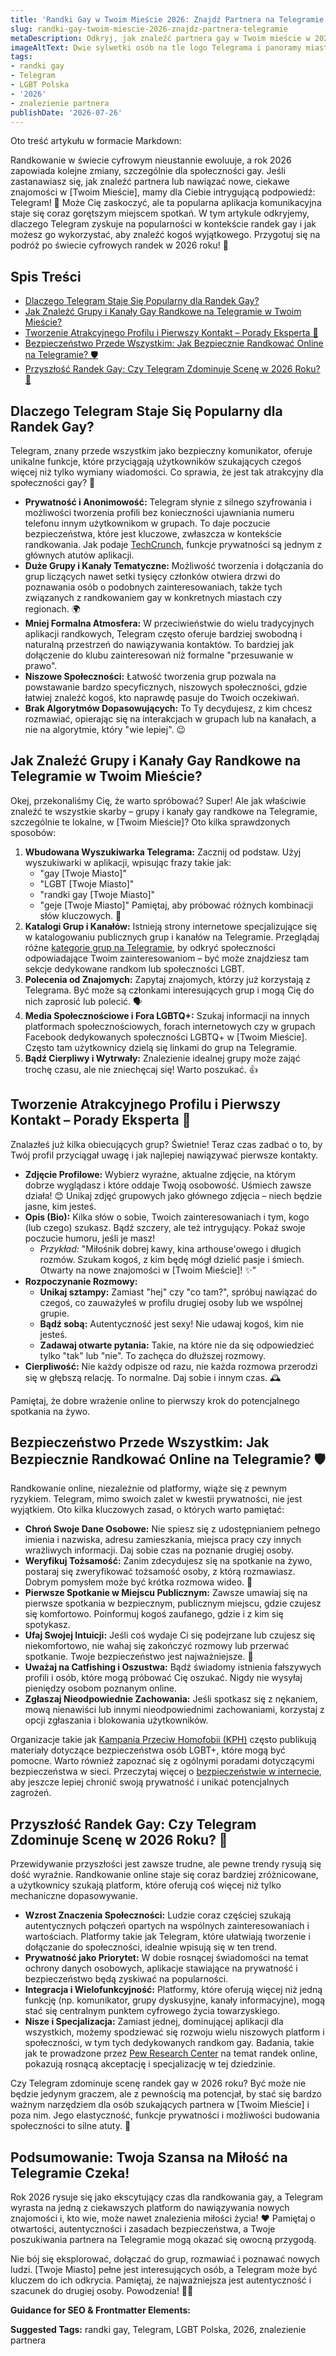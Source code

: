 ```yaml
---
title: 'Randki Gay w Twoim Mieście 2026: Znajdź Partnera na Telegramie'
slug: randki-gay-twoim-miescie-2026-znajdz-partnera-telegramie
metaDescription: Odkryj, jak znaleźć partnera gay w Twoim mieście w 2026 roku dzięki Telegramowi! Porady, bezpieczeństwo i przyszłość randek online dla społeczności LGBT.
imageAltText: Dwie sylwetki osób na tle logo Telegrama i panoramy miasta, symbolizujące randki gay w 2026 roku.
tags:
- randki gay
- Telegram
- LGBT Polska
- '2026'
- znalezienie partnera
publishDate: '2026-07-26'
---
```


Oto treść artykułu w formacie Markdown:

Randkowanie w świecie cyfrowym nieustannie ewoluuje, a rok 2026 zapowiada kolejne zmiany, szczególnie dla społeczności gay. Jeśli zastanawiasz się, jak znaleźć partnera lub nawiązać nowe, ciekawe znajomości w [Twoim Mieście], mamy dla Ciebie intrygującą podpowiedź: Telegram! 📲 Może Cię zaskoczyć, ale ta popularna aplikacja komunikacyjna staje się coraz gorętszym miejscem spotkań. W tym artykule odkryjemy, dlaczego Telegram zyskuje na popularności w kontekście randek gay i jak możesz go wykorzystać, aby znaleźć kogoś wyjątkowego. Przygotuj się na podróż po świecie cyfrowych randek w 2026 roku! 🚀

## Spis Treści

- [Dlaczego Telegram Staje Się Popularny dla Randek Gay?](#dlaczego-telegram-staje-sie-popularny-dla-randek-gay)
- [Jak Znaleźć Grupy i Kanały Gay Randkowe na Telegramie w Twoim Mieście?](#jak-znalezc-grupy-i-kanaly-gay-randkowe-na-telegramie-w-twoim-miescie)
- [Tworzenie Atrakcyjnego Profilu i Pierwszy Kontakt – Porady Eksperta 💖](#tworzenie-atrakcyjnego-profilu-i-pierwszy-kontakt--porady-eksperta-)
- [Bezpieczeństwo Przede Wszystkim: Jak Bezpiecznie Randkować Online na Telegramie? 🛡️](#bezpieczenstwo-przede-wszystkim-jak-bezpiecznie-randkowac-online-na-telegramie-)
- [Przyszłość Randek Gay: Czy Telegram Zdominuje Scenę w 2026 Roku? 🚀](#przyszlosc-randek-gay-czy-telegram-zdominuje-scene-w-2026-roku-)

## Dlaczego Telegram Staje Się Popularny dla Randek Gay?

Telegram, znany przede wszystkim jako bezpieczny komunikator, oferuje unikalne funkcje, które przyciągają użytkowników szukających czegoś więcej niż tylko wymiany wiadomości. Co sprawia, że jest tak atrakcyjny dla społeczności gay? 🤔

*   **Prywatność i Anonimowość:** Telegram słynie z silnego szyfrowania i możliwości tworzenia profili bez konieczności ujawniania numeru telefonu innym użytkownikom w grupach. To daje poczucie bezpieczeństwa, które jest kluczowe, zwłaszcza w kontekście randkowania. Jak podaje [TechCrunch](https://techcrunch.com/tag/telegram/), funkcje prywatności są jednym z głównych atutów aplikacji.
*   **Duże Grupy i Kanały Tematyczne:** Możliwość tworzenia i dołączania do grup liczących nawet setki tysięcy członków otwiera drzwi do poznawania osób o podobnych zainteresowaniach, także tych związanych z randkowaniem gay w konkretnych miastach czy regionach. 🌍
*   **Mniej Formalna Atmosfera:** W przeciwieństwie do wielu tradycyjnych aplikacji randkowych, Telegram często oferuje bardziej swobodną i naturalną przestrzeń do nawiązywania kontaktów. To bardziej jak dołączenie do klubu zainteresowań niż formalne "przesuwanie w prawo".
*   **Niszowe Społeczności:** Łatwość tworzenia grup pozwala na powstawanie bardzo specyficznych, niszowych społeczności, gdzie łatwiej znaleźć kogoś, kto naprawdę pasuje do Twoich oczekiwań.
*   **Brak Algorytmów Dopasowujących:** To Ty decydujesz, z kim chcesz rozmawiać, opierając się na interakcjach w grupach lub na kanałach, a nie na algorytmie, który "wie lepiej". 😉

## Jak Znaleźć Grupy i Kanały Gay Randkowe na Telegramie w Twoim Mieście?

Okej, przekonaliśmy Cię, że warto spróbować? Super! Ale jak właściwie znaleźć te wszystkie skarby – grupy i kanały gay randkowe na Telegramie, szczególnie te lokalne, w [Twoim Mieście]? Oto kilka sprawdzonych sposobów:

1.  **Wbudowana Wyszukiwarka Telegrama:** Zacznij od podstaw. Użyj wyszukiwarki w aplikacji, wpisując frazy takie jak:
    *   "gay [Twoje Miasto]"
    *   "LGBT [Twoje Miasto]"
    *   "randki gay [Twoje Miasto]"
    *   "geje [Twoje Miasto]"
    Pamiętaj, aby próbować różnych kombinacji słów kluczowych. 🧐
2.  **Katalogi Grup i Kanałów:** Istnieją strony internetowe specjalizujące się w katalogowaniu publicznych grup i kanałów na Telegramie. Przeglądaj różne [kategorie grup na Telegramie](/grupy), by odkryć społeczności odpowiadające Twoim zainteresowaniom – być może znajdziesz tam sekcje dedykowane randkom lub społeczności LGBT.
3.  **Polecenia od Znajomych:** Zapytaj znajomych, którzy już korzystają z Telegrama. Być może są członkami interesujących grup i mogą Cię do nich zaprosić lub polecić. 🗣️
4.  **Media Społecznościowe i Fora LGBTQ+:** Szukaj informacji na innych platformach społecznościowych, forach internetowych czy w grupach Facebook dedykowanych społeczności LGBTQ+ w [Twoim Mieście]. Często tam użytkownicy dzielą się linkami do grup na Telegramie.
5.  **Bądź Cierpliwy i Wytrwały:** Znalezienie idealnej grupy może zająć trochę czasu, ale nie zniechęcaj się! Warto poszukać. 👍

## Tworzenie Atrakcyjnego Profilu i Pierwszy Kontakt – Porady Eksperta 💖

Znalazłeś już kilka obiecujących grup? Świetnie! Teraz czas zadbać o to, by Twój profil przyciągał uwagę i jak najlepiej nawiązywać pierwsze kontakty.

*   **Zdjęcie Profilowe:** Wybierz wyraźne, aktualne zdjęcie, na którym dobrze wyglądasz i które oddaje Twoją osobowość. Uśmiech zawsze działa! 😊 Unikaj zdjęć grupowych jako głównego zdjęcia – niech będzie jasne, kim jesteś.
*   **Opis (Bio):** Kilka słów o sobie, Twoich zainteresowaniach i tym, kogo (lub czego) szukasz. Bądź szczery, ale też intrygujący. Pokaż swoje poczucie humoru, jeśli je masz!
    *   *Przykład:* "Miłośnik dobrej kawy, kina arthouse'owego i długich rozmów. Szukam kogoś, z kim będę mógł dzielić pasje i śmiech. Otwarty na nowe znajomości w [Twoim Mieście]! ✨"
*   **Rozpoczynanie Rozmowy:**
    *   **Unikaj sztampy:** Zamiast "hej" czy "co tam?", spróbuj nawiązać do czegoś, co zauważyłeś w profilu drugiej osoby lub we wspólnej grupie.
    *   **Bądź sobą:** Autentyczność jest sexy! Nie udawaj kogoś, kim nie jesteś.
    *   **Zadawaj otwarte pytania:** Takie, na które nie da się odpowiedzieć tylko "tak" lub "nie". To zachęca do dłuższej rozmowy.
*   **Cierpliwość:** Nie każdy odpisze od razu, nie każda rozmowa przerodzi się w głębszą relację. To normalne. Daj sobie i innym czas. 🕰️

Pamiętaj, że dobre wrażenie online to pierwszy krok do potencjalnego spotkania na żywo.

## Bezpieczeństwo Przede Wszystkim: Jak Bezpiecznie Randkować Online na Telegramie? 🛡️

Randkowanie online, niezależnie od platformy, wiąże się z pewnym ryzykiem. Telegram, mimo swoich zalet w kwestii prywatności, nie jest wyjątkiem. Oto kilka kluczowych zasad, o których warto pamiętać:

*   **Chroń Swoje Dane Osobowe:** Nie spiesz się z udostępnianiem pełnego imienia i nazwiska, adresu zamieszkania, miejsca pracy czy innych wrażliwych informacji. Daj sobie czas na poznanie drugiej osoby.
*   **Weryfikuj Tożsamość:** Zanim zdecydujesz się na spotkanie na żywo, postaraj się zweryfikować tożsamość osoby, z którą rozmawiasz. Dobrym pomysłem może być krótka rozmowa wideo. 📸
*   **Pierwsze Spotkanie w Miejscu Publicznym:** Zawsze umawiaj się na pierwsze spotkania w bezpiecznym, publicznym miejscu, gdzie czujesz się komfortowo. Poinformuj kogoś zaufanego, gdzie i z kim się spotykasz.
*   **Ufaj Swojej Intuicji:** Jeśli coś wydaje Ci się podejrzane lub czujesz się niekomfortowo, nie wahaj się zakończyć rozmowy lub przerwać spotkanie. Twoje bezpieczeństwo jest najważniejsze. 🔔
*   **Uważaj na Catfishing i Oszustwa:** Bądź świadomy istnienia fałszywych profili i osób, które mogą próbować Cię oszukać. Nigdy nie wysyłaj pieniędzy osobom poznanym online.
*   **Zgłaszaj Nieodpowiednie Zachowania:** Jeśli spotkasz się z nękaniem, mową nienawiści lub innymi nieodpowiednimi zachowaniami, korzystaj z opcji zgłaszania i blokowania użytkowników.

Organizacje takie jak [Kampania Przeciw Homofobii (KPH)](https://kph.org.pl/) często publikują materiały dotyczące bezpieczeństwa osób LGBT+, które mogą być pomocne. Warto również zapoznać się z ogólnymi poradami dotyczącymi bezpieczeństwa w sieci. Przeczytaj więcej o [bezpieczeństwie w internecie](/artykuly/bezpieczenstwo-online), aby jeszcze lepiej chronić swoją prywatność i unikać potencjalnych zagrożeń.

## Przyszłość Randek Gay: Czy Telegram Zdominuje Scenę w 2026 Roku? 🚀

Przewidywanie przyszłości jest zawsze trudne, ale pewne trendy rysują się dość wyraźnie. Randkowanie online staje się coraz bardziej zróżnicowane, a użytkownicy szukają platform, które oferują coś więcej niż tylko mechaniczne dopasowywanie.

*   **Wzrost Znaczenia Społeczności:** Ludzie coraz częściej szukają autentycznych połączeń opartych na wspólnych zainteresowaniach i wartościach. Platformy takie jak Telegram, które ułatwiają tworzenie i dołączanie do społeczności, idealnie wpisują się w ten trend.
*   **Prywatność jako Priorytet:** W dobie rosnącej świadomości na temat ochrony danych osobowych, aplikacje stawiające na prywatność i bezpieczeństwo będą zyskiwać na popularności.
*   **Integracja i Wielofunkcyjność:** Platformy, które oferują więcej niż jedną funkcję (np. komunikator, grupy dyskusyjne, kanały informacyjne), mogą stać się centralnym punktem cyfrowego życia towarzyskiego.
*   **Nisze i Specjalizacja:** Zamiast jednej, dominującej aplikacji dla wszystkich, możemy spodziewać się rozwoju wielu niszowych platform i społeczności, w tym tych dedykowanych randkom gay. Badania, takie jak te prowadzone przez [Pew Research Center](https://www.pewresearch.org/internet/topic/online-dating/) na temat randek online, pokazują rosnącą akceptację i specjalizację w tej dziedzinie.

Czy Telegram zdominuje scenę randek gay w 2026 roku? Być może nie będzie jedynym graczem, ale z pewnością ma potencjał, by stać się bardzo ważnym narzędziem dla osób szukających partnera w [Twoim Mieście] i poza nim. Jego elastyczność, funkcje prywatności i możliwości budowania społeczności to silne atuty. 💪

## Podsumowanie: Twoja Szansa na Miłość na Telegramie Czeka!

Rok 2026 rysuje się jako ekscytujący czas dla randkowania gay, a Telegram wyrasta na jedną z ciekawszych platform do nawiązywania nowych znajomości i, kto wie, może nawet znalezienia miłości życia! ❤️ Pamiętaj o otwartości, autentyczności i zasadach bezpieczeństwa, a Twoje poszukiwania partnera na Telegramie mogą okazać się owocną przygodą.

Nie bój się eksplorować, dołączać do grup, rozmawiać i poznawać nowych ludzi. [Twoje Miasto] pełne jest interesujących osób, a Telegram może być kluczem do ich odkrycia. Pamiętaj, że najważniejsza jest autentyczność i szacunek do drugiej osoby. Powodzenia! 🎉🤩

**Guidance for SEO & Frontmatter Elements:**




**Suggested Tags:**
randki gay, Telegram, LGBT Polska, 2026, znalezienie partnera
